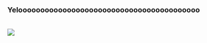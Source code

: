 ### Yelooooooooooooooooooooooooooooooooooooooooo



<!--
**AdheelAhmed-D3CD/AdheelAhmed-D3CD** is a ✨ _special_ ✨ repository because its `README.md` (this file) appears on your GitHub profile.

Here are some ideas to get you started:

- 🔭 I’m currently working on ...
- 🌱 I’m currently learning ...
- 👯 I’m looking to collaborate on ...
- 🤔 I’m looking for help with ...
- 💬 Ask me about ...
- 📫 How to reach me: ...
- 😄 Pronouns: ...
- ⚡ Fun fact: ...
-->

<br>

<img src="https://github-readme-stats.vercel.app/api?username=AdheelAhmed-D3CD&&show_icons=true&title_color=ffffff&icon_color=66fffc&text_color=daf7dc&bg_color=151515">

